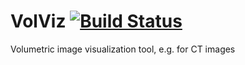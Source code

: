 # VolViz [![Build Status](https://travis-ci.org/ithron/VolViz.svg?branch=feature%2Flighting)](https://travis-ci.org/ithron/VolViz)
Volumetric image visualization tool, e.g. for CT images
